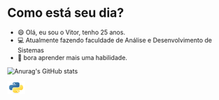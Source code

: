# Como está seu dia?
- 😄 Olá, eu sou o Vitor, tenho 25 anos.
- 💻 Atualmente fazendo faculdade de Análise e Desenvolvimento de Sistemas
- 🌱 bora aprender mais uma habilidade.

![Anurag's GitHub stats](https://github-readme-stats.vercel.app/api?username=vitorcarvalho&show_icons=true&theme=transparent)

<img align="center" alt="Rafa-Python" height="30" width="40" src="https://raw.githubusercontent.com/devicons/devicon/master/icons/python/python-original.svg">
